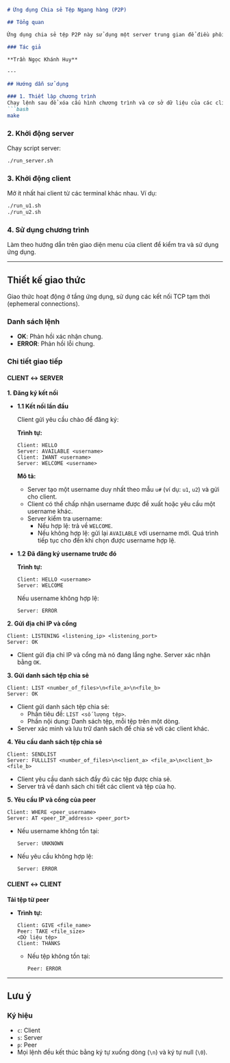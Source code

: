 ```markdown
# Ứng dụng Chia sẻ Tệp Ngang hàng (P2P)

## Tổng quan

Ứng dụng chia sẻ tệp P2P này sử dụng một server trung gian để điều phối và giao tiếp giữa các peer thông qua giao thức TCP.

### Tác giả

**Trần Ngọc Khánh Huy**

---

## Hướng dẫn sử dụng

### 1. Thiết lập chương trình
Chạy lệnh sau để xóa cấu hình chương trình và cơ sở dữ liệu của các client:
```bash
make
```

### 2. Khởi động server
Chạy script server:
```bash
./run_server.sh
```

### 3. Khởi động client
Mở ít nhất hai client từ các terminal khác nhau. Ví dụ:
```bash
./run_u1.sh
./run_u2.sh
```

### 4. Sử dụng chương trình
Làm theo hướng dẫn trên giao diện menu của client để kiểm tra và sử dụng ứng dụng.

---

## Thiết kế giao thức

Giao thức hoạt động ở tầng ứng dụng, sử dụng các kết nối TCP tạm thời (ephemeral connections).

### Danh sách lệnh
- **OK**: Phản hồi xác nhận chung.
- **ERROR**: Phản hồi lỗi chung.

### Chi tiết giao tiếp

#### CLIENT ↔ SERVER

**1. Đăng ký kết nối**

- **1.1 Kết nối lần đầu**

  Client gửi yêu cầu chào để đăng ký:

  **Trình tự:**
  ```
  Client: HELLO
  Server: AVAILABLE <username>
  Client: IWANT <username>
  Server: WELCOME <username>
  ```

  **Mô tả:**
  - Server tạo một username duy nhất theo mẫu `u#` (ví dụ: `u1`, `u2`) và gửi cho client.
  - Client có thể chấp nhận username được đề xuất hoặc yêu cầu một username khác.
  - Server kiểm tra username:
    - Nếu hợp lệ: trả về `WELCOME`.
    - Nếu không hợp lệ: gửi lại `AVAILABLE` với username mới. Quá trình tiếp tục cho đến khi chọn được username hợp lệ.

- **1.2 Đã đăng ký username trước đó**

  **Trình tự:**
  ```
  Client: HELLO <username>
  Server: WELCOME
  ```

  Nếu username không hợp lệ:
  ```
  Server: ERROR
  ```

**2. Gửi địa chỉ IP và cổng**

```
Client: LISTENING <listening_ip> <listening_port>
Server: OK
```
- Client gửi địa chỉ IP và cổng mà nó đang lắng nghe. Server xác nhận bằng `OK`.

**3. Gửi danh sách tệp chia sẻ**

```
Client: LIST <number_of_files>\n<file_a>\n<file_b>
Server: OK
```
- Client gửi danh sách tệp chia sẻ:
  - Phần tiêu đề: `LIST <số lượng tệp>`.
  - Phần nội dung: Danh sách tệp, mỗi tệp trên một dòng.
- Server xác minh và lưu trữ danh sách để chia sẻ với các client khác.

**4. Yêu cầu danh sách tệp chia sẻ**

```
Client: SENDLIST
Server: FULLLIST <number_of_files>\n<client_a> <file_a>\n<client_b> <file_b>
```
- Client yêu cầu danh sách đầy đủ các tệp được chia sẻ.
- Server trả về danh sách chi tiết các client và tệp của họ.

**5. Yêu cầu IP và cổng của peer**

```
Client: WHERE <peer_username>
Server: AT <peer_IP_address> <peer_port>
```
- Nếu username không tồn tại:
  ```
  Server: UNKNOWN
  ```
- Nếu yêu cầu không hợp lệ:
  ```
  Server: ERROR
  ```

#### CLIENT ↔ CLIENT

**Tải tệp từ peer**

- **Trình tự:**
  ```
  Client: GIVE <file_name>
  Peer: TAKE <file_size>
  <Dữ liệu tệp>
  Client: THANKS
  ```
  - Nếu tệp không tồn tại:
    ```
    Peer: ERROR
    ```

---

## Lưu ý

### Ký hiệu
- `c`: Client
- `s`: Server
- `p`: Peer
- Mọi lệnh đều kết thúc bằng ký tự xuống dòng (`\n`) và ký tự null (`\0`).
```
